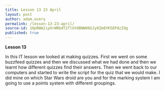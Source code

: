 ```yaml
---
title: Lesson 13 23 April
layout: post
author: adam.overy
permalink: /lesson-13-23-april/
source-id: 1OpRWA2ipXrWRbdT2flUt0BNW86GJy0Zm8YK5EPdzIOg
published: true
---
```

**Lesson 13**

In this IT lesson we looked at making quizzes. First we went on some buzzfeed quizzes and then we discussed what we had done and then we learnt how different quizzes find their answers. Then we went back to our computers and started to write the script for the quiz that we would make. I did mine on which Star Wars droid are you and for the marking system I am going to use a points system with different groupings.


